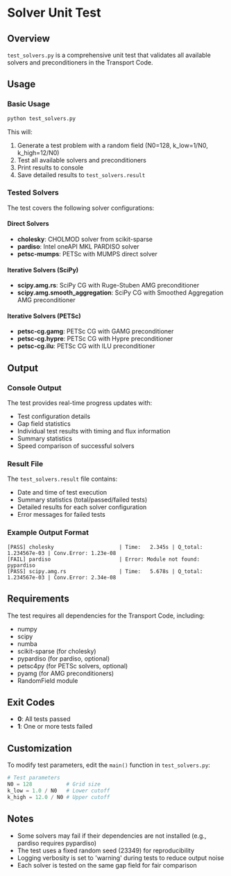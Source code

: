 # Solver Unit Test

## Overview

`test_solvers.py` is a comprehensive unit test that validates all available solvers and preconditioners in the Transport Code.

## Usage

### Basic Usage

```bash
python test_solvers.py
```

This will:
1. Generate a test problem with a random field (N0=128, k_low=1/N0, k_high=12/N0)
2. Test all available solvers and preconditioners
3. Print results to console
4. Save detailed results to `test_solvers.result`

### Tested Solvers

The test covers the following solver configurations:

#### Direct Solvers
- **cholesky**: CHOLMOD solver from scikit-sparse
- **pardiso**: Intel oneAPI MKL PARDISO solver
- **petsc-mumps**: PETSc with MUMPS direct solver

#### Iterative Solvers (SciPy)
- **scipy.amg.rs**: SciPy CG with Ruge-Stuben AMG preconditioner
- **scipy.amg.smooth_aggregation**: SciPy CG with Smoothed Aggregation AMG preconditioner

#### Iterative Solvers (PETSc)
- **petsc-cg.gamg**: PETSc CG with GAMG preconditioner
- **petsc-cg.hypre**: PETSc CG with Hypre preconditioner
- **petsc-cg.ilu**: PETSc CG with ILU preconditioner

## Output

### Console Output

The test provides real-time progress updates with:
- Test configuration details
- Gap field statistics
- Individual test results with timing and flux information
- Summary statistics
- Speed comparison of successful solvers

### Result File

The `test_solvers.result` file contains:
- Date and time of test execution
- Summary statistics (total/passed/failed tests)
- Detailed results for each solver configuration
- Error messages for failed tests

### Example Output Format

```
[PASS] cholesky                     | Time:   2.345s | Q_total: 1.234567e-03 | Conv.Error: 1.23e-08
[FAIL] pardiso                      | Error: Module not found: pypardiso
[PASS] scipy.amg.rs                 | Time:   5.678s | Q_total: 1.234567e-03 | Conv.Error: 2.34e-08
```

## Requirements

The test requires all dependencies for the Transport Code, including:
- numpy
- scipy
- numba
- scikit-sparse (for cholesky)
- pypardiso (for pardiso, optional)
- petsc4py (for PETSc solvers, optional)
- pyamg (for AMG preconditioners)
- RandomField module

## Exit Codes

- **0**: All tests passed
- **1**: One or more tests failed

## Customization

To modify test parameters, edit the `main()` function in `test_solvers.py`:

```python
# Test parameters
N0 = 128           # Grid size
k_low = 1.0 / N0   # Lower cutoff
k_high = 12.0 / N0 # Upper cutoff
```

## Notes

- Some solvers may fail if their dependencies are not installed (e.g., pardiso requires pypardiso)
- The test uses a fixed random seed (23349) for reproducibility
- Logging verbosity is set to 'warning' during tests to reduce output noise
- Each solver is tested on the same gap field for fair comparison
